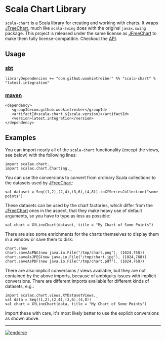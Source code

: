 Scala Chart Library
===================

`scala-chart` is a Scala library for creating and working with charts. It wraps [JFreeChart][], much
like `scala-swing` does with the original `javax.swing` package. This project is released under the
same license as [JFreeChart][] to make them fully license-compatible. Checkout the [API][].

Usage
-----

### [sbt][]

    libraryDependencies += "com.github.wookietreiber" %% "scala-chart" % "latest.integration"

### [maven][]

    <dependency>
       <groupId>com.github.wookietreiber</groupId>
       <artifactId>scala-chart_${scala.version}</artifactId>
       <version>latest.integration</version>
    </dependency>

Examples
--------

You can import nearly all of the `scala-chart` functionality (except the views, see below) with the
following lines:

    import scalax.chart._
    import scalax.chart.Charting._

You can use the conversions to convert from ordinary Scala collections to the datasets used by
[JFreeChart][]:

    val dataset = Seq((1,2),(2,4),(3,6),(4,8)).toXYSeriesCollection("some points")

These datasets can be used by the chart factories, which differ from the [JFreeChart][] ones in the
aspect, that they make heavy use of default arguments, so you have to type as less as possible:

    val chart = XYLineChart(dataset, title = "My Chart of Some Points")

There are also some enrichments for the charts themselves to display them in a window or save them
to disk:

    chart.show
    chart.saveAsPNG(new java.io.File("/tmp/chart.png"), (1024,768))
    chart.saveAsJPEG(new java.io.File("/tmp/chart.jpg"), (1024,768))
    chart.saveAsPDF(new java.io.File("/tmp/chart.pdf"), (1024,768))

There are also implicit conversions / views available, but they are not contained by the above
imports, because of ambiguity issues with implicit conversions. There are different imports
available for different kinds of datasets, e.g.:

    import scalax.chart.views.XYDatasetViews._
    val data = Seq((1,2),(2,4),(3,6),(4,8))
    val chart = XYLineChart(data, title = "My Chart of Some Points")

Import these with care, it's most likely better to use the explicit conversions as shown above.


[JFreeChart]: http://jfree.org/jfreechart/
[API]: http://wookietreiber.github.com/scala-chart/latest/api/index.html
[sbt]: http://www.scala-sbt.org/
[maven]: http://maven.apache.org/


---

[![endorse](http://api.coderwall.com/wookietreiber/endorsecount.png)](http://coderwall.com/wookietreiber)

